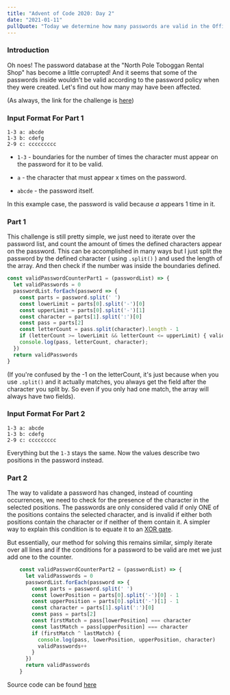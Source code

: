 ```yaml
--- 
title: "Advent of Code 2020: Day 2"
date: "2021-01-11"
pullQuote: "Today we determine how many passwords are valid in the Official Toboggan Company Database!"
---
```


### Introduction 

Oh noes! The password database at the "North Pole Toboggan Rental Shop" has become a little corrupted! And it seems that some of the passwords inside wouldn't be valid according to the password policy when they were created. Let's find out how many may have been affected.

(As always, the link for the challenge is [here](https://adventofcode.com/2020/day/2))
### Input Format For Part 1

```
1-3 a: abcde
1-3 b: cdefg
2-9 c: ccccccccc
``` 

* `1-3` - boundaries for the number of times the character must appear on the password for it to be valid.

* `a` - the character that must appear x times on the password.

* `abcde` - the password itself.

In this example case, the password is valid because *a* appears 1 time in it.

### Part 1

This challenge is still pretty simple, we just need to iterate over the password list, and count the amount of times the defined characters appear on the password. This can be accomplished in many ways but I just split the password by the defined character ( using `.split()` ) and used the length of the array. And then check if the number was inside the boundaries defined. 


```javascript
const validPasswordCounterPart1 = (passwordList) => {
  let validPasswords = 0
  passwordList.forEach(password => {
    const parts = password.split(' ')
    const lowerLimit = parts[0].split('-')[0]
    const upperLimit = parts[0].split('-')[1]
    const character = parts[1].split(':')[0]
    const pass = parts[2]
    const letterCount = pass.split(character).length - 1
    if (letterCount >= lowerLimit && letterCount <= upperLimit) { validPasswords++ }
    console.log(pass, letterCount, character);
  })
  return validPasswords
}
```

(If you're confused by the -1 on the letterCount, it's just because when you use `.split()` and it actually matches, you always get the field after the character you split by. So even if you only had one match, the array will always have two fields).

### Input Format For Part 2

```
1-3 a: abcde
1-3 b: cdefg
2-9 c: ccccccccc
``` 

Everything but the `1-3` stays the same. Now the values describe two positions in the password instead.

### Part 2

The way to validate a password has changed, instead of counting occurrences, we need to check for the presence of the character in the selected positions. The passwords are only considered valid if only ONE of the positions contains the selected character, and is invalid if either both positions contain the character or if neither of them contain it. A simpler way to explain this condition is to equate it to an [XOR gate](https://en.wikipedia.org/wiki/XOR_gate).

But essentially, our method for solving this remains similar, simply iterate over all lines and if the conditions for a password to be valid are met we just add one to the counter.


```javascript
    const validPasswordCounterPart2 = (passwordList) => {
      let validPasswords = 0
      passwordList.forEach(password => {
        const parts = password.split(' ')
        const lowerPosition = parts[0].split('-')[0] - 1
        const upperPosition = parts[0].split('-')[1] - 1
        const character = parts[1].split(':')[0]
        const pass = parts[2]
        const firstMatch = pass[lowerPosition] === character
        const lastMatch = pass[upperPosition] === character
        if (firstMatch ^ lastMatch) {
          console.log(pass, lowerPosition, upperPosition, character)
          validPasswords++
        }
      })
      return validPasswords
    }
```


Source code can be found [here](https://github.com/bernardosequeir/advent-of-code-js) 



